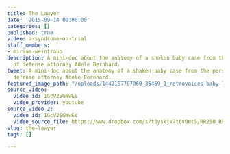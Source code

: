 ```yaml
---
title: The Lawyer
date: '2015-09-14 00:00:00'
categories: []
published: true
video: a-syndrome-on-trial
staff_members:
- miriam-weintraub
description: A mini-doc about the anatomy of a shaken baby case from the perspective
  of defense attorney Adele Bernhard.
tweet: A mini-doc about the anatomy of a shaken baby case from the perspective of
  defense attorney Adele Bernhard.
featured_image_path: "/uploads/1442157707060_35469_1_retrovoices-baby-lawyer.jpg"
source_video:
  video_id: 1GcV2SGWwEs
  video_provider: youtube
source_video_2:
  video_id: 1GcV2SGWwEs
  video_source_file: https://www.dropbox.com/s/t3yskjx7t6v0et5/RR250_RR_VOICE_ADELE_BERNHARD_09_11_2015-H264_1080p.mov?dl=0
slug: the-lawyer
tags: []

---
```

